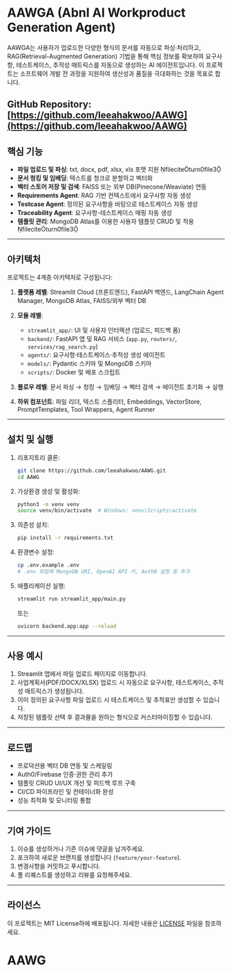 # AAWGA (AbnI AI Workproduct Generation Agent)

AAWGA는 사용자가 업로드한 다양한 형식의 문서를 자동으로 파싱·처리하고, RAG(Retrieval-Augmented Generation) 기법을 통해 핵심 정보를 확보하여 요구사항, 테스트케이스, 추적성 매트릭스를 자동으로 생성하는 AI 에이전트입니다. 이 프로젝트는 소프트웨어 개발 전 과정을 지원하여 생산성과 품질을 극대화하는 것을 목표로 합니다.

**GitHub Repository:** [https://github.com/leeahakwoo/AAWG](https://github.com/leeahakwoo/AAWG) 
---

## 핵심 기능

* **파일 업로드 및 파싱**: txt, docx, pdf, xlsx, xls 포맷 지원  fileciteturn0file3
* **문서 청킹 및 임베딩**: 텍스트를 청크로 분할하고 벡터화
* **벡터 스토어 저장 및 검색**: FAISS 또는 외부 DB(Pinecone/Weaviate) 연동
* **Requirements Agent**: RAG 기반 컨텍스트에서 요구사항 자동 생성
* **Testcase Agent**: 정의된 요구사항을 바탕으로 테스트케이스 자동 생성
* **Traceability Agent**: 요구사항-테스트케이스 매핑 자동 생성
* **템플릿 관리**: MongoDB Atlas를 이용한 사용자 템플릿 CRUD 및 적용  fileciteturn0file3

---

## 아키텍처

프로젝트는 4계층 아키텍처로 구성됩니다:

1. **플랫폼 레벨**: Streamlit Cloud (프론트엔드), FastAPI 백엔드, LangChain Agent Manager, MongoDB Atlas, FAISS/외부 벡터 DB  

2. **모듈 레벨**:

   * `streamlit_app/`: UI 및 사용자 인터랙션 (업로드, 피드백 폼)  
   * `backend/`: FastAPI 앱 및 RAG 서비스 (`app.py`, `routers/`, `services/rag_search.py`)
   * `agents/`: 요구사항·테스트케이스·추적성 생성 에이전트
   * `models/`: Pydantic 스키마 및 MongoDB 스키마
   * `scripts/`: Docker 및 배포 스크립트
3. **플로우 레벨**: 문서 파싱 → 청킹 → 임베딩 → 벡터 검색 → 에이전트 초기화 → 실행  
4. **하위 컴포넌트**: 파일 리더, 텍스트 스플리터, Embeddings, VectorStore, PromptTemplates, Tool Wrappers, Agent Runner  

---

## 설치 및 실행

1. 리포지토리 클론:

   ```bash
   git clone https://github.com/leeahakwoo/AAWG.git
   cd AAWG
   ```
2. 가상환경 생성 및 활성화:

   ```bash
   python3 -m venv venv
   source venv/bin/activate  # Windows: venv\Scripts\activate
   ```
3. 의존성 설치:

   ```bash
   pip install -r requirements.txt
   ```
4. 환경변수 설정:

   ```bash
   cp .env.example .env
   # .env 파일에 MongoDB URI, OpenAI API 키, Auth0 설정 등 추가
   ```
5. 애플리케이션 실행:

   ```bash
   streamlit run streamlit_app/main.py
   ```

   또는

   ```bash
   uvicorn backend.app:app --reload
   ```

---

## 사용 예시

1. Streamlit 앱에서 파일 업로드 페이지로 이동합니다.
2. 사업계획서(PDF/DOCX/XLSX) 업로드 시 자동으로 요구사항, 테스트케이스, 추적성 매트릭스가 생성됩니다.
3. 이미 정의된 요구사항 파일 업로드 시 테스트케이스 및 추적표만 생성할 수 있습니다.
4. 저장된 템플릿 선택 후 결과물을 원하는 형식으로 커스터마이징할 수 있습니다.

---

## 로드맵

* 프로덕션용 벡터 DB 연동 및 스케일링
* Auth0/Firebase 인증·권한 관리 추가
* 템플릿 CRUD UI/UX 개선 및 피드백 루프 구축
* CI/CD 파이프라인 및 컨테이너화 완성
* 성능 최적화 및 모니터링 통합  

---

## 기여 가이드

1. 이슈를 생성하거나 기존 이슈에 댓글을 남겨주세요.
2. 포크하여 새로운 브랜치를 생성합니다 (`feature/your-feature`).
3. 변경사항을 커밋하고 푸시합니다.
4. 풀 리퀘스트를 생성하고 리뷰를 요청해주세요.

---

## 라이선스

이 프로젝트는 MIT License하에 배포됩니다. 자세한 내용은 [LICENSE](LICENSE) 파일을 참조하세요.
# AAWG